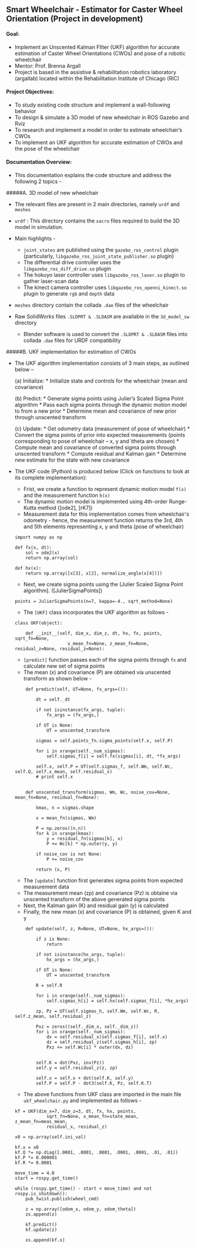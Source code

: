 ## Smart Wheelchair - Estimator for Caster Wheel Orientation (Project in development)

#### Goal:
* Implement an Unscented Kalman FIlter (UKF) algorithm for accurate estimation of Caster Wheel Orientations (CWOs) and pose of a robotic wheelchair 
* Mentor: Prof. Brenna Argall
* Project is based in the assistive & rehabilitation robotics laboratory (argallab) located within the Rehabilitation Institute of Chicago (RIC)

#### Project Objectives:

* To study existing code structure and implement a wall-following behavior
* To design & simulate a 3D model of new wheelchair in ROS Gazebo and Rviz
* To research and implement a model in order to estimate wheelchair’s CWOs
* To implement an UKF algorithm for accurate estimation of CWOs and the pose of the wheelchair

#### Documentation Overview:

* This documentation explains the code structure and address the following 2 topics -

#####A. 3D model of new wheelchair

* The relevant files are present in 2 main directories, namely  `urdf` and `meshes`

* `urdf` : This directory contains the `xacro` files required to build the 3D model in simulation.
* Main highlights -
	* `joint_states` are published using the `gazebo_ros_control` plugin (particularly, `libgazebo_ros_joint_state_publisher.so` plugin)
	* The differential drive controller uses the `libgazebo_ros_diff_drive.so` plugin
	* The hokuyo laser controller uses `libgazebo_ros_laser.so` plugin to gather laser-scan data
	* The kinect camera controller uses `libgazebo_ros_openni_kinect.so` plugin to generate `rgb` and `depth` data

* `meshes` directory contain the collada `.dae` files of the wheelchair

* Raw SolidWorks files `.SLDPRT & .SLDASM` are available in the `3d_model_sw` directory
	* Blender software is used to convert the `.SLDPRT & .SLDASM` files into collada `.dae` files for URDF compatibility


#####B. UKF implementation for estimation of CWOs

* The UKF algorithm implementation consists of 3 main steps, as outlined below –

	(a) Initialize:
		* Initialize state and controls for the wheelchair (mean and covariance)

	(b) Predict:
		* Generate sigma points using Julier’s Scaled Sigma Point algorithm
		* Pass each sigma points through the dynamic motion model to from a new prior
		* Determine mean and covariance of new prior through unscented transform

	(c) Update:
		* Get odometry data (measurement of pose of wheelchair)
		* Convert the sigma points of prior into expected measurements (points corresponding to pose of wheelchair – x, y  and \theta  are chosen)
		* Compute mean and covariance of converted sigma points through unscented transform
		* Compute residual and Kalman gain
		* Determine new estimate for the state with new covariance


* The UKF code (Python) is produced below (Click on functions to look at its complete implementation): 

	* Frist, we create a function to represent dynamic motion model `f(x)` and the measurement function `h(x)`
	* The dynamic motion model is implemented using 4th-order Runge-Kutta method ([ode2], [rK7])
	* Measurement data for this implementation comes from wheelchair's odometry - hence, the measurement function returns the 3rd, 4th and 5th elements representing x, y and theta (pose of wheelchair)
	

	```
	import numpy as np

	def fx(x, dt):	
		sol = ode2(x)
		return np.array(sol)

	def hx(x):
		return np.array([x[3], x[2], normalize_angle(x[4])])

	```

	* Next, we create sigma points using the [Julier Scaled Sigma Point algorithm]. ([JulierSigmaPoints])


	```
	points = JulierSigmaPoints(n=7, kappa=-4., sqrt_method=None)
	```

	* The `[UKF]` class incorporates the UKF algorithm as follows -
	

	```
	class UKF(object):

	    def __init__(self, dim_x, dim_z, dt, hx, fx, points, sqrt_fn=None, 
	    				x_mean_fn=None, z_mean_fn=None, residual_z=None, residual_z=None):    
	``` 

	* `[predict]` function passes each of the sigma points through `fx` and calculate new set of sigma points
	* The mean (x) and covariance (P) are obtained via unscented transform as shown below -

	```
	    def predict(self, UT=None, fx_args=()):

	        dt = self._dt

	        if not isinstance(fx_args, tuple):
	            fx_args = (fx_args,)

	        if UT is None:
	            UT = unscented_transform

	        sigmas = self.points_fn.sigma_points(self.x, self.P)

	        for i in xrange(self._num_sigmas):
	            self.sigmas_f[i] = self.fx(sigmas[i], dt, *fx_args)
	        
	        self.x, self.P = UT(self.sigmas_f, self.Wm, self.Wc, self.Q, self.x_mean, self.residual_x)
	        # print self.x


        def unscented_transform(sigmas, Wm, Wc, noise_cov=None, mean_fn=None, residual_fn=None):

		    kmax, n = sigmas.shape

		    x = mean_fn(sigmas, Wm)

		    P = np.zeros((n,n))
		    for k in xrange(kmax):
		        y = residual_fn(sigmas[k], x)
		        P += Wc[k] * np.outer(y, y)

		    if noise_cov is not None:
		        P += noise_cov

		    return (x, P)
    ```

    * The `[update]` function first generates sigma points from expected measurement data
    * The measurement mean (zp) and covariance (Pz) is obtaine via unscented transform of the above generated sigma points
    * Next, the Kalman gain (K) and residual gain (y) is calculated 
    * Finally, the new mean (x) and covariance (P) is obtained, given K and y

    ```
	    def update(self, z, R=None, UT=None, hx_args=()):

	        if z is None:
	            return

	        if not isinstance(hx_args, tuple):
	            hx_args = (hx_args,)

	        if UT is None:
	            UT = unscented_transform

	        R = self.R

	        for i in xrange(self._num_sigmas):
	            self.sigmas_h[i] = self.hx(self.sigmas_f[i], *hx_args)

	        zp, Pz = UT(self.sigmas_h, self.Wm, self.Wc, R, self.z_mean, self.residual_z)

	        Pxz = zeros((self._dim_x, self._dim_z))
	        for i in xrange(self._num_sigmas):
	            dx = self.residual_x(self.sigmas_f[i], self.x)
	            dz = self.residual_z(self.sigmas_h[i], zp)
	            Pxz += self.Wc[i] * outer(dx, dz)


	        self.K = dot(Pxz, inv(Pz))
	        self.y = self.residual_z(z, zp)

	        self.x = self.x + dot(self.K, self.y)
	        self.P = self.P - dot3(self.K, Pz, self.K.T)
	```

	* The above functions from UKF class are imported in the main file `ukf_wheelchair.py` and implemented as follows -

	```
	kf = UKF(dim_x=7, dim_z=3, dt, fx, hx, points, 
				sqrt_fn=None, x_mean_fn=state_mean, z_mean_fn=meas_mean, 
				residual_x, residual_z)

	x0 = np.array(self.ini_val)

	kf.x = x0
	kf.Q *= np.diag([.0001, .0001, .0001, .0001, .0001, .01, .01])
	kf.P *= 0.000001
	kf.R *= 0.0001

	move_time = 4.0
	start = rospy.get_time()

	while (rospy.get_time() - start < move_time) and not rospy.is_shutdown():	
		pub_twist.publish(wheel_cmd)

		z = np.array([odom_x, odom_y, odom_theta])
		zs.append(z)

		kf.predict()
		kf.update(z)

		xs.append(kf.x)
	```




